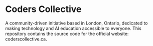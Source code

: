 # Coders Collective

A community-driven initiative based in London, Ontario, dedicated to making technology and AI education accessible to everyone. This repository contains the source code for the official website: coderscollective.ca.
